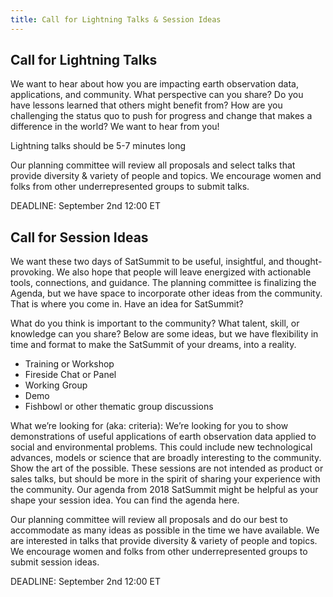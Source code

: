 ```yaml
---
title: Call for Lightning Talks & Session Ideas
---
```


## Call for Lightning Talks

We want to hear about how you are impacting earth observation data, applications, and community. What perspective can you share? Do you have lessons learned that others might benefit from? How are you challenging the status quo to push for progress and change that makes a difference in the world? We want to hear from you!

Lightning talks should be 5-7 minutes long

Our planning committee will review all proposals and select talks that provide diversity & variety of people and topics. We encourage women and folks from other underrepresented groups to submit talks. 

DEADLINE: September 2nd 12:00 ET
## Call for Session Ideas

We want these two days of SatSummit to be useful, insightful, and thought-provoking. We also hope that people will leave energized with actionable tools, connections, and guidance. The planning committee is finalizing the Agenda, but we have space to incorporate other ideas from the community. That is where you come in. Have an idea for SatSummit? 

What do you think is important to the community? What talent, skill, or knowledge can you share? Below are some ideas, but we have flexibility in time and format to make the SatSummit of your dreams, into a reality.


- Training or Workshop
- Fireside Chat or Panel
- Working Group
- Demo
- Fishbowl or other thematic group discussions

What we’re looking for (aka: criteria): We’re looking for you to show demonstrations of useful applications of earth observation data applied to social and environmental problems. This could include new technological advances, models or science that are broadly interesting to the community. Show the art of the possible. These sessions are not intended as product or sales talks, but should be more in the spirit of sharing your experience with the community. 
Our agenda from 2018 SatSummit might be helpful as your shape your session idea. You can find the agenda here.

Our planning committee will review all proposals and do our best to accommodate as many ideas as possible in the time we have available. We are interested in talks that provide diversity & variety of people and topics. We encourage women and folks from other underrepresented groups to submit session ideas. 

DEADLINE: September 2nd 12:00 ET
